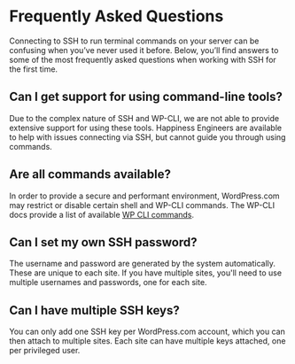 # Frequently Asked Questions

Connecting to SSH to run terminal commands on your server can be confusing when you’ve never used it before. Below, you’ll find answers to some of the most frequently asked questions when working with SSH for the first time.

## Can I get support for using command-line tools?

Due to the complex nature of SSH and WP-CLI, we are not able to provide extensive support for using these tools. Happiness Engineers are available to help with issues connecting via SSH, but cannot guide you through using commands.

## Are all commands available?

In order to provide a secure and performant environment, WordPress.com may restrict or disable certain shell and WP-CLI commands. The WP-CLI docs provide a list of available [WP CLI commands](https://developer.wordpress.com/docs/developer-tools/wp-cli/platform-commands/).

## Can I set my own SSH password?

The username and password are generated by the system automatically. These are unique to each site. If you have multiple sites, you'll need to use multiple usernames and passwords, one for each site.

## Can I have multiple SSH keys?

You can only add one SSH key per WordPress.com account, which you can then attach to multiple sites. Each site can have multiple keys attached, one per privileged user.
